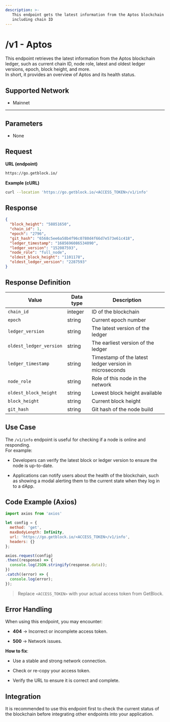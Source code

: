 ```yaml
---
description: >-
   This endpoint gets the latest information from the Aptos blockchain ledger,
   including chain ID
---
```


# /v1 - Aptos

This endpoint retrieves the latest information from the Aptos blockchain ledger, such as current chain ID, node role, latest and oldest ledger versions, epoch, block height, and more.  
In short, it provides an overview of Aptos and its health status.


## Supported Network
- Mainnet

---

## Parameters
- None


## Request

**URL (endpoint)**  
```bash
https://go.getblock.io/
```
**Example (cURL)**
```bash
curl --location 'https://go.getblock.io/<ACCESS_TOKEN>/v1/info'
````

## Response

```json
{
  "block_height": "58851650",
  "chain_id": 1,
  "epoch": "2796",
  "git_hash": "6568c5ee6a58b4f96c0780d4f66d7e573e61c418",
  "ledger_timestamp": "1685696086534090",
  "ledger_version": "152087593",
  "node_role": "full_node",
  "oldest_block_height": "1101178",
  "oldest_ledger_version": "2287593"
}
```

## Response Definition

| Value | Data type | Description |
| --- | --- | --- |
| `chain_id` | integer | ID of the blockchain |
| `epoch` | string | Current epoch number |
| `ledger_version` | string | The latest version of the ledger |
| `oldest_ledger_version` | string | The earliest version of the ledger |
| `ledger_timestamp` | string | Timestamp of the latest ledger version in microseconds |
| `node_role` | string | Role of this node in the network |
| `oldest_block_height` | string | Lowest block height available |
| `block_height` | string | Current block height |
| `git_hash` | string | Git hash of the node build |

## Use Case

The `/v1/info` endpoint is useful for checking if a node is online and responding.  
For example:

* Developers can verify the latest block or ledger version to ensure the node is up-to-date.
    
* Applications can notify users about the health of the blockchain, such as showing a modal alerting them to the current state when they log in to a dApp.
    

## Code Example (Axios)

```js
import axios from 'axios'

let config = {
  method: 'get',
  maxBodyLength: Infinity,
  url: 'https://go.getblock.io/<ACCESS_TOKEN>/v1/info',
  headers: {}
};

axios.request(config)
.then((response) => {
  console.log(JSON.stringify(response.data));
})
.catch((error) => {
  console.log(error);
});
```

> Replace `<ACCESS_TOKEN>` with your actual access token from GetBlock.

## Error Handling

When using this endpoint, you may encounter:

* **404** → Incorrect or incomplete access token.
    
* **500** → Network issues.
    

**How to fix**:

* Use a stable and strong network connection.
    
* Check or re-copy your access token.
    
* Verify the URL to ensure it is correct and complete.
    

## Integration

It is recommended to use this endpoint first to check the current status of the blockchain before integrating other endpoints into your application.
```
